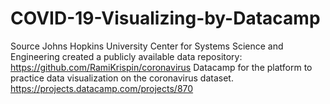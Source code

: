 # COVID-19-Visualizing-by-Datacamp

Source
Johns Hopkins University Center for Systems Science and Engineering created a publicly available data repository: https://github.com/RamiKrispin/coronavirus
Datacamp for the platform to practice data visualization on the coronavirus dataset. https://projects.datacamp.com/projects/870
